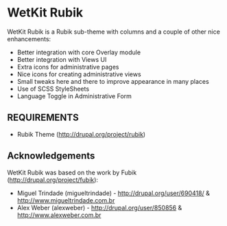 WetKit Rubik
============

WetKit Rubik is a Rubik sub-theme with columns and a couple of other nice enhancements:

* Better integration with core Overlay module
* Better integration with Views UI
* Extra icons for administrative pages
* Nice icons for creating administrative views
* Small tweaks here and there to improve appearance in many places
* Use of SCSS StyleSheets
* Language Toggle in Administrative Form

REQUIREMENTS
------------

* Rubik Theme (http://drupal.org/project/rubik)

Acknowledgements
----------------

WetKit Rubik was based on the work by Fubik (http://drupal.org/project/fubik):

  * Miguel Trindade (migueltrindade) - http://drupal.org/user/690418/ & http://www.migueltrindade.com.br
  * Alex Weber (alexweber) - http://drupal.org/user/850856 & http://www.alexweber.com.br